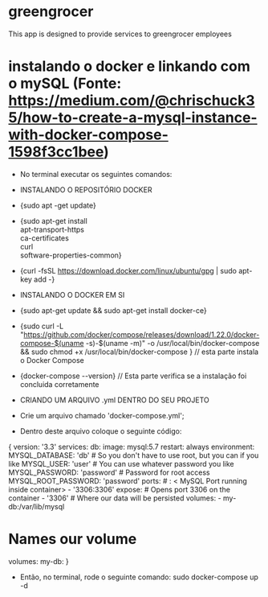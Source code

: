 # greengrocer

This app is designed to provide services to greengrocer employees

# instalando o docker e linkando com o mySQL (Fonte: https://medium.com/@chrischuck35/how-to-create-a-mysql-instance-with-docker-compose-1598f3cc1bee)

-   No terminal executar os seguintes comandos:

-   INSTALANDO O REPOSITÓRIO DOCKER

-   {sudo apt -get update}

-   {sudo apt-get install \
     apt-transport-https \
     ca-certificates \
     curl \
     software-properties-common}

-   {curl -fsSL https://download.docker.com/linux/ubuntu/gpg | sudo apt-key add -}

-   INSTALANDO O DOCKER EM SI

-   {sudo apt-get update && sudo apt-get install docker-ce\}

-   {sudo curl -L "https://github.com/docker/compose/releases/download/1.22.0/docker-compose-$(uname -s)-$(uname -m)" -o /usr/local/bin/docker-compose && sudo chmod +x /usr/local/bin/docker-compose
    } // esta parte instala o Docker Compose

-   {docker-compose --version} // Esta parte verifica se a instalação foi concluida corretamente

-   CRIANDO UM ARQUIVO .yml DENTRO DO SEU PROJETO

-   Crie um arquivo chamado 'docker-compose.yml';

-   Dentro deste arquivo coloque o seguinte código:

{
version: '3.3'
services:
db:
image: mysql:5.7
restart: always
environment:
MYSQL_DATABASE: 'db' # So you don't have to use root, but you can if you like
MYSQL_USER: 'user' # You can use whatever password you like
MYSQL_PASSWORD: 'password' # Password for root access
MYSQL_ROOT_PASSWORD: 'password'
ports: # <Port exposed> : < MySQL Port running inside container> - '3306:3306'
expose: # Opens port 3306 on the container - '3306' # Where our data will be persisted
volumes: - my-db:/var/lib/mysql

# Names our volume

volumes:
my-db:
}

- Então, no terminal, rode o seguinte comando: sudo docker-compose up -d
